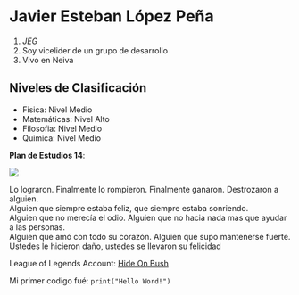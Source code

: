 # Javier Esteban López Peña
1. *JEG*
2. Soy vicelider de un grupo de desarrollo
3. Vivo en Neiva

## Niveles de Clasificación
- Fisica: Nivel Medio
- Matemáticas: Nivel Alto
- Filosofia: Nivel Medio
- Quimica: Nivel Medio

**Plan de Estudios 14**:

![](https://github.com/AndresDa1302/LABORATORIO1-CVDS2/blob/master/Javier%20Esteban%20L%C3%B3pez/PlanDeEstudios.PNG)

Lo lograron. Finalmente lo rompieron. Finalmente ganaron. Destrozaron a alguien.\
Alguien que siempre estaba feliz, que siempre estaba sonriendo.\
Alguien que no merecía el odio. Alguien que no hacia nada mas que ayudar a las personas.\
Alguien que amó con todo su corazón. Alguien que supo mantenerse fuerte. Ustedes le hicieron daño, ustedes se llevaron su felicidad


League of Legends Account: [Hide On Bush](https://www.op.gg/summoner/userName=Hide+on+bush)

Mi primer codigo fué: `print("Hello Word!")`